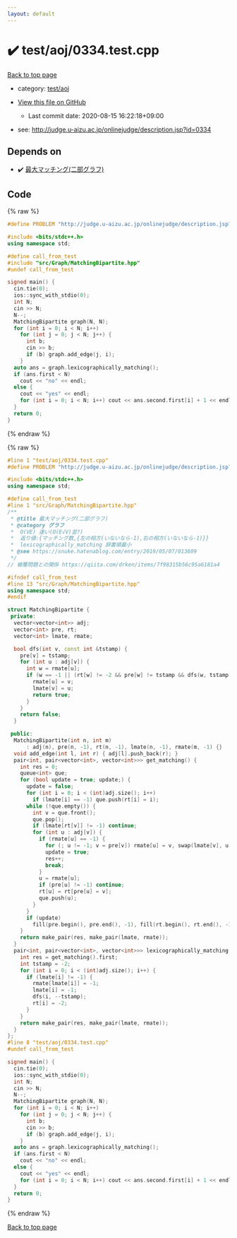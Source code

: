 ```yaml
---
layout: default
---
```


<!-- mathjax config similar to math.stackexchange -->
<script type="text/javascript" async
  src="https://cdnjs.cloudflare.com/ajax/libs/mathjax/2.7.5/MathJax.js?config=TeX-MML-AM_CHTML">
</script>
<script type="text/x-mathjax-config">
  MathJax.Hub.Config({
    TeX: { equationNumbers: { autoNumber: "AMS" }},
    tex2jax: {
      inlineMath: [ ['$','$'] ],
      processEscapes: true
    },
    "HTML-CSS": { matchFontHeight: false },
    displayAlign: "left",
    displayIndent: "2em"
  });
</script>

<script type="text/javascript" src="https://cdnjs.cloudflare.com/ajax/libs/jquery/3.4.1/jquery.min.js"></script>
<script src="https://cdn.jsdelivr.net/npm/jquery-balloon-js@1.1.2/jquery.balloon.min.js" integrity="sha256-ZEYs9VrgAeNuPvs15E39OsyOJaIkXEEt10fzxJ20+2I=" crossorigin="anonymous"></script>
<script type="text/javascript" src="../../../assets/js/copy-button.js"></script>
<link rel="stylesheet" href="../../../assets/css/copy-button.css" />


# :heavy_check_mark: test/aoj/0334.test.cpp

<a href="../../../index.html">Back to top page</a>

* category: <a href="../../../index.html#0d0c91c0cca30af9c1c9faef0cf04aa9">test/aoj</a>
* <a href="{{ site.github.repository_url }}/blob/master/test/aoj/0334.test.cpp">View this file on GitHub</a>
    - Last commit date: 2020-08-15 16:22:18+09:00


* see: <a href="http://judge.u-aizu.ac.jp/onlinejudge/description.jsp?id=0334">http://judge.u-aizu.ac.jp/onlinejudge/description.jsp?id=0334</a>


## Depends on

* :heavy_check_mark: <a href="../../../library/src/Graph/MatchingBipartite.hpp.html">最大マッチング(二部グラフ)</a>


## Code

<a id="unbundled"></a>
{% raw %}
```cpp
#define PROBLEM "http://judge.u-aizu.ac.jp/onlinejudge/description.jsp?id=0334"

#include <bits/stdc++.h>
using namespace std;

#define call_from_test
#include "src/Graph/MatchingBipartite.hpp"
#undef call_from_test

signed main() {
  cin.tie(0);
  ios::sync_with_stdio(0);
  int N;
  cin >> N;
  N--;
  MatchingBipartite graph(N, N);
  for (int i = 0; i < N; i++)
    for (int j = 0; j < N; j++) {
      int b;
      cin >> b;
      if (b) graph.add_edge(j, i);
    }
  auto ans = graph.lexicographically_matching();
  if (ans.first < N)
    cout << "no" << endl;
  else {
    cout << "yes" << endl;
    for (int i = 0; i < N; i++) cout << ans.second.first[i] + 1 << endl;
  }
  return 0;
}
```
{% endraw %}

<a id="bundled"></a>
{% raw %}
```cpp
#line 1 "test/aoj/0334.test.cpp"
#define PROBLEM "http://judge.u-aizu.ac.jp/onlinejudge/description.jsp?id=0334"

#include <bits/stdc++.h>
using namespace std;

#define call_from_test
#line 1 "src/Graph/MatchingBipartite.hpp"
/**
 * @title 最大マッチング(二部グラフ)
 * @category グラフ
 *  O(VE) 速い(O(E√V)並?)
 *  返り値:{マッチング数,{左の相方(いないなら-1),右の相方(いないなら-1)}}
 *  lexicographically_matching 辞書順最小
 * @see https://snuke.hatenablog.com/entry/2019/05/07/013609
 */
// 被覆問題との関係 https://qiita.com/drken/items/7f98315b56c95a6181a4

#ifndef call_from_test
#line 13 "src/Graph/MatchingBipartite.hpp"
using namespace std;
#endif

struct MatchingBipartite {
 private:
  vector<vector<int>> adj;
  vector<int> pre, rt;
  vector<int> lmate, rmate;

  bool dfs(int v, const int &tstamp) {
    pre[v] = tstamp;
    for (int u : adj[v]) {
      int w = rmate[u];
      if (w == -1 || (rt[w] != -2 && pre[w] != tstamp && dfs(w, tstamp))) {
        rmate[u] = v;
        lmate[v] = u;
        return true;
      }
    }
    return false;
  }

 public:
  MatchingBipartite(int n, int m)
      : adj(n), pre(n, -1), rt(n, -1), lmate(n, -1), rmate(m, -1) {}
  void add_edge(int l, int r) { adj[l].push_back(r); }
  pair<int, pair<vector<int>, vector<int>>> get_matching() {
    int res = 0;
    queue<int> que;
    for (bool update = true; update;) {
      update = false;
      for (int i = 0; i < (int)adj.size(); i++)
        if (lmate[i] == -1) que.push(rt[i] = i);
      while (!que.empty()) {
        int v = que.front();
        que.pop();
        if (lmate[rt[v]] != -1) continue;
        for (int u : adj[v]) {
          if (rmate[u] == -1) {
            for (; u != -1; v = pre[v]) rmate[u] = v, swap(lmate[v], u);
            update = true;
            res++;
            break;
          }
          u = rmate[u];
          if (pre[u] != -1) continue;
          rt[u] = rt[pre[u] = v];
          que.push(u);
        }
      }
      if (update)
        fill(pre.begin(), pre.end(), -1), fill(rt.begin(), rt.end(), -1);
    }
    return make_pair(res, make_pair(lmate, rmate));
  }
  pair<int, pair<vector<int>, vector<int>>> lexicographically_matching() {
    int res = get_matching().first;
    int tstamp = -2;
    for (int i = 0; i < (int)adj.size(); i++) {
      if (lmate[i] != -1) {
        rmate[lmate[i]] = -1;
        lmate[i] = -1;
        dfs(i, --tstamp);
        rt[i] = -2;
      }
    }
    return make_pair(res, make_pair(lmate, rmate));
  }
};
#line 8 "test/aoj/0334.test.cpp"
#undef call_from_test

signed main() {
  cin.tie(0);
  ios::sync_with_stdio(0);
  int N;
  cin >> N;
  N--;
  MatchingBipartite graph(N, N);
  for (int i = 0; i < N; i++)
    for (int j = 0; j < N; j++) {
      int b;
      cin >> b;
      if (b) graph.add_edge(j, i);
    }
  auto ans = graph.lexicographically_matching();
  if (ans.first < N)
    cout << "no" << endl;
  else {
    cout << "yes" << endl;
    for (int i = 0; i < N; i++) cout << ans.second.first[i] + 1 << endl;
  }
  return 0;
}

```
{% endraw %}

<a href="../../../index.html">Back to top page</a>

